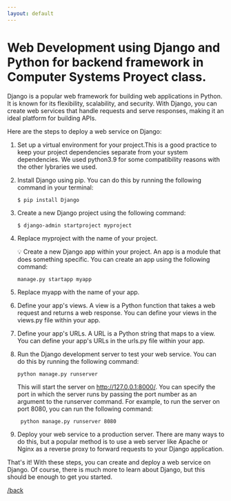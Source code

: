 ```yaml
---
layout: default
---
```


# Web Development using Django and Python for backend framework in Computer Systems Proyect class.

Django is a popular web framework for building web applications in Python. It is known for its flexibility, scalability, and security. With Django, you can create web services that handle requests and serve responses, making it an ideal platform for building APIs.

Here are the steps to deploy a web service on Django:

1. Set up a virtual environment for your project.This is a good practice to keep your project dependencies separate from your system dependencies. We used python3.9 for some compatibility reasons with the other lybraries we used.

2. Install Django using pip. You can do this by running the following command in your terminal:

    ```console
    $ pip install Django
    ```

3. Create a new Django project using the following command:

    ```console
    $ django-admin startproject myproject
    ```

3. Replace myproject with the name of your project.

    💡 Create a new Django app within your project. An app is a module that does something specific. You can create an app using the following command:

    ```python 
    manage.py startapp myapp
    ```

4. Replace myapp with the name of your app.

5. Define your app's views. A view is a Python function that takes a web request and returns a web response. You can define your views in the views.py file within your app.

6. Define your app's URLs. A URL is a Python string that maps to a view. You can define your app's URLs in the urls.py file within your app.

7.  Run the Django development server to test your web service. You can do this by running the following command:

    ```console
    python manage.py runserver
    ```

    This will start the server on http://127.0.0.1:8000/.
    You can specify the port in which the server runs by passing the port number as an argument to the runserver command. For example, to run the server on port 8080, you can run the following command:

     ```console
      python manage.py runserver 8080
      ```


8. Deploy your web service to a production server. There are many ways to do this, but a popular method is to use a web server like Apache or Nginx as a reverse proxy to forward requests to your Django application.

That's it! With these steps, you can create and deploy a web service on Django. Of course, there is much more to learn about Django, but this should be enough to get you started.

[/back](./)
